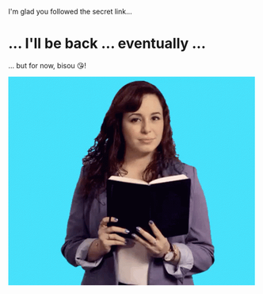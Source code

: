 I'm glad you followed the secret link...
# ... I'll be back ... eventually ...
... but for now, bisou :kissing_heart:!

![ Out of office](image.gif)

